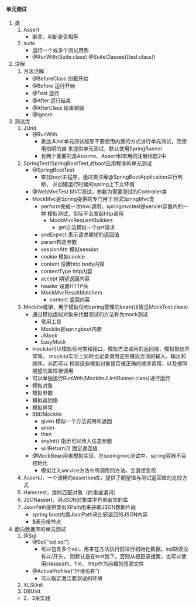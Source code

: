 #### 单元测试
1. 类
    1. Assert
        - 断言，判断是否相等
    2. suite
        - 运行一个或多个测试用例
        -   @RunWith(Suite.class)
            @SuiteClasses({test.class})
2. 注解
    1. 方法注解
        - @BeforeClass 加载开始
        - @Before 运行开始
        - @Test 运行
        - @After 运行结束
        - @AfterClass 结束销毁
        - @Ignore
3. 测试库
    1. JUnit
        - @RunWith
            - 表达JUnit单元测试框架不要使用内置的方式进行单元测试，而使用指明的类
            来提供单元测试，默认使用SpringRunner
            - 有两个重要的类Assume、Assert和常用的注解标题2中
    2. SpringTest/SpringBootTest,对boot应用程序的单元测试
        - @SpringBootTest
            - 查找boot主程序，通过类注解@SpringBootApplication进行判断，
            并创建运行时候的spring上下文环境
        - @WebMvcTest MVC测试，参数为需要测试的Controller类
        - MockMvc是Spring提供的专门用于测试SpringMvc类
            - perform完成一次mvc调用，springmvctest是servlet容器内的一种
            模拟测试，实际不会发起http调用
                - MockMvcRequestBuilders
                    - get方法模拟一个get请求
            - andExpect 表示请求期望的返回值
            - param构造参数
            - sessionAttr 模拟session
            - cookie 模拟cookie
            - content 设置http body内容
            - contentType http内容
            - accept 期望返回内容
            - header 设置HTTP头
            - MockMvcResultMatchers
                - content 返回内容
    3. Mockito框架，用于模拟任何spring管理的bean(详情见MockTest.class)
        - 通过模拟虚拟对象来代替测试的方法称为mock测试
            - 常用工具
            - Mockito是springboot内置
            - JMock
            - EasyMock
        - mockito可以模拟任何类和接口，模拟方法调用的返回值，模拟抛出异常等。
        mockito实际上同时也记录调用这些模拟方法的输入、输出和顺序，从而可以
        校验这些模拟对象是否被正确的顺序调用，以及按照期望的属性被调用
        - 可以单独运行RunWith(MockitoJUnitRunner.class)进行运行
        - 模拟对象
        - 模拟参数
        - 模拟返回值
        - 模拟异常
        - BBDMockito
            - given 模拟一个方法调用和返回
            - when
            - then
            - anyInt() 指示可以传入任意参数
            - willReturn(1) 固定返回值
        - @MockBean用来模拟实现，在soeingmvc测试中，spring容器不会初始化
            - 模拟注入service方法中所调用的方法。会直接忽视
    4. AssertJ，一个流畅的assertion库，提供了期望值与测试返回值的比较方式
    5. Hamcrest，库的匹配对象（约束或谓词）
    6. JSONassert，对JSON对象或字符串断言的库
    7. JsonPath提供类似XPath用来获取JSON数据片段
        - spring boot内置JsonPath来比较返回的JSON内容
        - $表示根节点
4. 面向数据库的单元测试
    1. @Sql
        - @Sql("sql.sql")
            - 可以包含多个sql，用来在方法执行前进行初始化数据。sql路径没有以/开头，
            则默认是在test包下。否则从根目录搜索，也可以使用classpath、file、
            http作为前缀的资源文件
        - @ActiveProfiles("环境名称")
            - 可以指定激活要测试的环境
    2. XLSUnit
    3. DBUnit
    - 2、3未实践